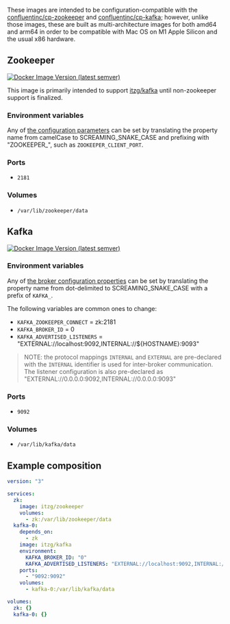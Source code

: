 These images are intended to be configuration-compatible with the [confluentinc/cp-zookeeper](https://hub.docker.com/r/confluentinc/cp-zookeeper) and [confluentinc/cp-kafka](https://hub.docker.com/r/confluentinc/cp-kafka); however, unlike those images, these are built as multi-architecture images for both amd64 and arm64 in order to be compatible with Mac OS on M1 Apple Silicon and the usual x86 hardware.

## Zookeeper

[![Docker Image Version (latest semver)](https://img.shields.io/docker/v/itzg/zookeeper?label=Docker%20Hub)](https://hub.docker.com/r/itzg/zookeeper)

This image is primarily intended to support [itzg/kafka](https://hub.docker.com/r/itzg/kafka) until non-zookeeper support is finalized.

### Environment variables

Any of [the configuration parameters](https://zookeeper.apache.org/doc/r3.3.3/zookeeperAdmin.html#sc_configuration) can be set by translating the property name from camelCase to SCREAMING_SNAKE_CASE and prefixing with "ZOOKEEPER_", such as `ZOOKEEPER_CLIENT_PORT`.

### Ports

- `2181`

### Volumes

- `/var/lib/zookeeper/data`

## Kafka

[![Docker Image Version (latest semver)](https://img.shields.io/docker/v/itzg/kafka?label=Docker%20Hub)](https://hub.docker.com/r/itzg/kafka)

### Environment variables

Any of [the broker configuration properties](https://kafka.apache.org/documentation/#brokerconfigs) can be set by translating the property name from dot-delimited to SCREAMING_SNAKE_CASE with a prefix of `KAFKA_`.

The following variables are common ones to change:

- `KAFKA_ZOOKEEPER_CONNECT` = zk:2181
- `KAFKA_BROKER_ID` = 0
- `KAFKA_ADVERTISED_LISTENERS` = "EXTERNAL://localhost:9092,INTERNAL://${HOSTNAME}:9093"

> NOTE: the protocol mappings `INTERNAL` and `EXTERNAL` are pre-declared with the `INTERNAL` identifier is used for inter-broker communication. The listener configuration is also pre-declared as "EXTERNAL://0.0.0.0:9092,INTERNAL://0.0.0.0:9093"

### Ports

- `9092`

### Volumes

- `/var/lib/kafka/data`

## Example composition

```yaml
version: "3"

services:
  zk:
    image: itzg/zookeeper
    volumes:
      - zk:/var/lib/zookeeper/data
  kafka-0:
    depends_on:
      - zk
    image: itzg/kafka
    environment:
      KAFKA_BROKER_ID: "0"
      KAFKA_ADVERTISED_LISTENERS: "EXTERNAL://localhost:9092,INTERNAL://kafka-0:9093"
    ports:
      - "9092:9092"
    volumes:
      - kafka-0:/var/lib/kafka/data

volumes:
  zk: {}
  kafka-0: {}
```